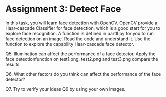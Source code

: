 # Assignment 3: Detect Face

In this task, you will learn face detection with OpenCV. OpenCV provide a Haar-cascade Classifier for face detection, which is a good start for you to explore face recognition. A function is defined in partII.py for you to run face detection on an image. Read the code and understand it. Use the function to explore the capability Haar-cascade face detector.

Q5. Illumination can affect the performance of a face detector. Apply the face detectionfunction on test1.png, test2.png and test3.png compare the results.

Q6. What other factors do you think can affect the performance of the face detector?

Q7. Try to verify your ideas Q6 by using your own images.